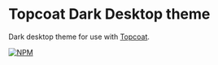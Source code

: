 # Topcoat Dark Desktop theme

Dark desktop theme for use with [Topcoat](http://topcoat.io).

[![NPM](https://nodei.co/npm/topcoat-theme-desktop-dark.svg)](https://nodei.co/npm/topcoat-theme-desktop-dark/)
